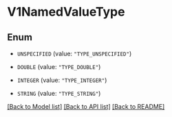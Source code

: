 # V1NamedValueType

## Enum


* `UNSPECIFIED` (value: `"TYPE_UNSPECIFIED"`)

* `DOUBLE` (value: `"TYPE_DOUBLE"`)

* `INTEGER` (value: `"TYPE_INTEGER"`)

* `STRING` (value: `"TYPE_STRING"`)


[[Back to Model list]](../README.md#documentation-for-models) [[Back to API list]](../README.md#documentation-for-api-endpoints) [[Back to README]](../README.md)


